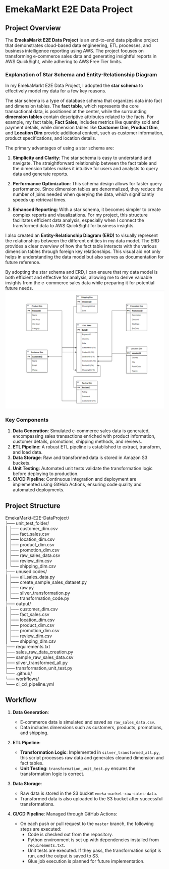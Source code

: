 # EmekaMarkt E2E Data Project

## Project Overview

The **EmekaMarkt E2E Data Project** is an end-to-end data pipeline project that demonstrates cloud-based data engineering, ETL processes, and business intelligence reporting using AWS. The project focuses on transforming e-commerce sales data and generating insightful reports in AWS QuickSight, while adhering to AWS Free Tier limits.  


  
### Explanation of Star Schema and Entity-Relationship Diagram

In my EmekaMarkt E2E Data Project, I adopted the **star schema** to effectively model my data for a few key reasons.

The star schema is a type of database schema that organizes data into fact and dimension tables. The **fact table**, which represents the core transactional data, is positioned at the center, while the surrounding **dimension tables** contain descriptive attributes related to the facts. For example, my fact table, **Fact Sales**, includes metrics like quantity sold and payment details, while dimension tables like **Customer Dim**, **Product Dim**, and **Location Dim** provide additional context, such as customer information, product specifications, and location details.

The primary advantages of using a star schema are:

1. **Simplicity and Clarity**: The star schema is easy to understand and navigate. The straightforward relationship between the fact table and the dimension tables makes it intuitive for users and analysts to query data and generate reports.

2. **Performance Optimization**: This schema design allows for faster query performance. Since dimension tables are denormalized, they reduce the number of joins needed when querying the data, which significantly speeds up retrieval times.

3. **Enhanced Reporting**: With a star schema, it becomes simpler to create complex reports and visualizations. For my project, this structure facilitates efficient data analysis, especially when I connect the transformed data to AWS QuickSight for business insights.

I also created an **Entity-Relationship Diagram (ERD)** to visually represent the relationships between the different entities in my data model. The ERD provides a clear overview of how the fact table interacts with the various dimension tables through foreign key relationships. This visual aid not only helps in understanding the data model but also serves as documentation for future reference.

By adopting the star schema and ERD, I can ensure that my data model is both efficient and effective for analysis, allowing me to derive valuable insights from the e-commerce sales data while preparing it for potential future needs.  
![ER](images/ER.png)


### Key Components

1. **Data Generation**: Simulated e-commerce sales data is generated, encompassing sales transactions enriched with product information, customer details, promotions, shipping methods, and reviews.
2. **ETL Pipeline**: A robust ETL pipeline is established to extract, transform, and load data.
3. **Data Storage**: Raw and transformed data is stored in Amazon S3 buckets.
4. **Unit Testing**: Automated unit tests validate the transformation logic before deploying to production.
5. **CI/CD Pipeline**: Continuous integration and deployment are implemented using GitHub Actions, ensuring code quality and automated deployments.

## Project Structure
EmekaMarkt-E2E-DataProject/  
├── unit_test_folder/  
│   ├── customer_dim.csv  
│   ├── fact_sales.csv  
│   ├── location_dim.csv  
│   ├── product_dim.csv  
│   ├── promotion_dim.csv  
│   ├── raw_sales_data.csv  
│   ├── review_dim.csv  
│   └── shipping_dim.csv  
├── unused codes/  
│   ├── all_sales_data.py  
│   ├── create_sample_sales_dataset.py  
│   ├── raw.py  
│   ├── silver_transformation.py  
│   └── transformation_code.py  
├── output/  
│   ├── customer_dim.csv  
│   ├── fact_sales.csv  
│   ├── location_dim.csv  
│   ├── product_dim.csv  
│   ├── promotion_dim.csv  
│   ├── review_dim.csv  
│   └── shipping_dim.csv  
├── requirements.txt  
├── sales_raw_data_creation.py  
├── sample_raw_sales_data.csv  
├── silver_transformed_all.py  
├── transformation_unit_test.py  
└── .github/  
    └── workflows/  
        └── ci_cd_pipeline.yml  


## Workflow

1. **Data Generation**: 
   - E-commerce data is simulated and saved as `raw_sales_data.csv`.
   - Data includes dimensions such as customers, products, promotions, and shipping.

2. **ETL Pipeline**:
   - **Transformation Logic**: Implemented in `silver_transformed_all.py`, this script processes raw data and generates cleaned dimension and fact tables.
   - **Unit Testing**: `transformation_unit_test.py` ensures the transformation logic is correct.

3. **Data Storage**:
   - Raw data is stored in the S3 bucket `emeka-market-raw-sales-data`.
   - Transformed data is also uploaded to the S3 bucket after successful transformations.  

4. **CI/CD Pipeline**: Managed through GitHub Actions:
   - On each push or pull request to the `master` branch, the following steps are executed:
     - Code is checked out from the repository.
     - Python environment is set up with dependencies installed from `requirements.txt`.
     - Unit tests are executed. If they pass, the transformation script is run, and the output is saved to S3.
     - Glue job execution is planned for future implementation.


